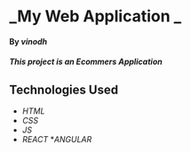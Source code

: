# _My Web Application _

#### By _**vinodh**_

#### _This project is an Ecommers Application_

## Technologies Used

* _HTML_
* _CSS_
* _JS_
* _REACT_
*_ANGULAR_
